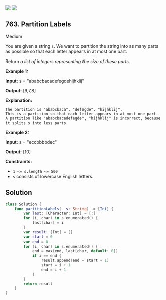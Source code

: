 [![](https://img.shields.io/github/stars/javadev/LeetCode-in-All?label=Stars&style=flat-square)](https://github.com/javadev/LeetCode-in-All)
[![](https://img.shields.io/github/forks/javadev/LeetCode-in-All?label=Fork%20me%20on%20GitHub%20&style=flat-square)](https://github.com/javadev/LeetCode-in-All/fork)

## 763\. Partition Labels

Medium

You are given a string `s`. We want to partition the string into as many parts as possible so that each letter appears in at most one part.

Return _a list of integers representing the size of these parts_.

**Example 1:**

**Input:** s = "ababcbacadefegdehijhklij"

**Output:** [9,7,8]

**Explanation:**

    The partition is "ababcbaca", "defegde", "hijhklij".
    This is a partition so that each letter appears in at most one part.
    A partition like "ababcbacadefegde", "hijhklij" is incorrect, because it splits s into less parts. 

**Example 2:**

**Input:** s = "eccbbbbdec"

**Output:** [10] 

**Constraints:**

*   `1 <= s.length <= 500`
*   `s` consists of lowercase English letters.

## Solution

```swift
class Solution {
    func partitionLabels(_ s: String) -> [Int] {
        var last: [Character: Int] = [:]
        for (i, char) in s.enumerated() {
            last[char] = i
        }
        var result: [Int] = []
        var start = 0
        var end = 0
        for (i, char) in s.enumerated() {
            end = max(end, last[char, default: 0])
            if i == end {
                result.append(end - start + 1)
                start = i + 1
                end = i + 1
            }
        }
        return result
    }
}
```